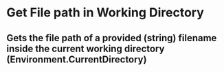 # Get File path in Working Directory

## Gets the file path of a provided (string) filename inside the current working directory (Environment.CurrentDirectory)